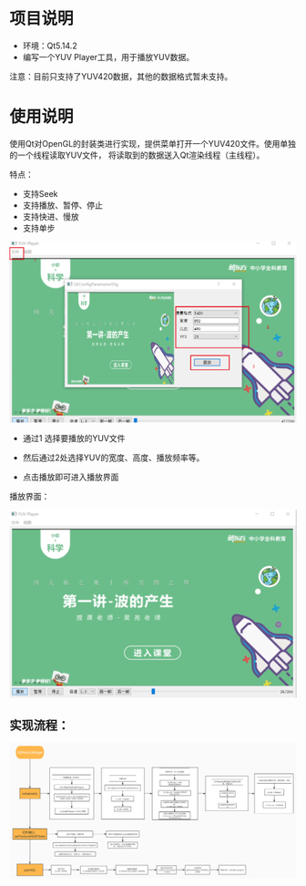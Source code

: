 # 项目说明	

* 环境：Qt5.14.2
* 编写一个YUV Player工具，用于播放YUV数据。

注意：目前只支持了YUV420数据，其他的数据格式暂未支持。



# 使用说明

使用Qt对OpenGL的封装类进行实现，提供菜单打开一个YUV420文件。使用单独的一个线程读取YUV文件， 将读取到的数据送入Qt渲染线程（主线程）。

特点：

* 支持Seek
* 支持播放、暂停、停止
* 支持快进、慢放
* 支持单步

![image-20210902140344757](image/README/image-20210902140344757.png)

* 通过1 选择要播放的YUV文件

* 然后通过2处选择YUV的宽度、高度、播放频率等。

* 点击播放即可进入播放界面

播放界面：

![image-20210902140505996](image/README/image-20210902140505996.png)



## 实现流程：



![image-20210902135519411](image/README/image-20210902135519411.png)
